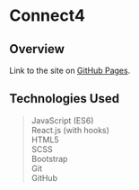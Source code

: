 # Connect4

## Overview
Link to the site on [GitHub Pages](https://charlotte-thomas.github.io/React-Connect4/).

## Technologies Used

> JavaScript (ES6)   
> React.js (with hooks)       
> HTML5       
> SCSS     
> Bootstrap  
> Git  
> GitHub


